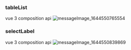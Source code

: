 ### tableList
vue 3 composition api
![messageImage_1644550765554](https://user-images.githubusercontent.com/58197444/153534220-2481ca55-a0a5-45a2-94af-c6a413af0c64.jpeg)


### selectLabel
vue 3 composition api
![messageImage_1644550839869](https://user-images.githubusercontent.com/58197444/153534224-440b3d2d-a711-4faa-b46c-518ea9a00fce.jpeg)

